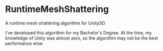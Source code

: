 # RuntimeMeshShattering
A runtime mesh shattering algorithm for Unity3D.

I've developed this algorithm for my Bachelor's Degree. At the time, my knowledge of Unity was almost zero, so the algorithm may not be the best performance wise.
